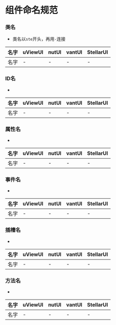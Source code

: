 # 组件命名规范

### 类名
- 类名以`ste`开头，再用`-`连接

|名字			|uViewUI	|nutUI				|vantUI			|StellarUI	|	
|---			|---		|---				|---			|---		|
|名字			|-			|-					|-				|-			|


### ID名
- 
|名字			|uViewUI	|nutUI				|vantUI			|StellarUI	|	
|---			|---		|---				|---			|---		|
|名字			|-			|-					|-				|-			|


### 属性名
- 
|名字			|uViewUI	|nutUI				|vantUI			|StellarUI	|	
|---			|---		|---				|---			|---		|
|名字			|-			|-					|-				|-			|

### 事件名
- 
|名字			|uViewUI	|nutUI				|vantUI			|StellarUI	|	
|---			|---		|---				|---			|---		|
|名字			|-			|-					|-				|-			|

### 插槽名
- 
|名字			|uViewUI	|nutUI				|vantUI			|StellarUI	|	
|---			|---		|---				|---			|---		|
|名字			|-			|-					|-				|-			|

### 方法名
- 
|名字			|uViewUI	|nutUI				|vantUI			|StellarUI	|	
|---			|---		|---				|---			|---		|
|名字			|-			|-					|-				|-			|